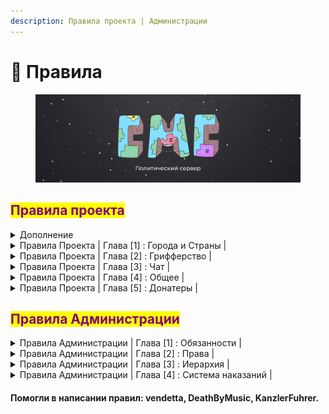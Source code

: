 ```yaml
---
description: Правила проекта | Администрации
---
```


# 📒 Правила

<figure><img src=".gitbook/assets/Oblozhka (1).jpg" alt=""><figcaption></figcaption></figure>

## <mark style="color:purple;">Правила проекта</mark>

<details>

<summary>Дополнение</summary>

* CountryMC игровой проект предназначеный для геймплея, и отдыха, он не несет в себе коммерческой деятельности.
* Игра на CountryMC является бесплатной, дополнения к геймплею за настоящие деньги ( Донат ), является лишь желанием игрока.
* CountryMC находиться вне политики, обсуждение мировой напряженности, и каких либо вооруженных конфликтов в мире, будет пресекаться Администраций.
* В случае если Администрация наказала Игрока, у игрока есть 24 часа на обжалование своего наказания. Администрация не имеет право наказывать игрока без доказательств. Во время разборок, Администратор обязан предоставить доказательства нарушения.
* CountryMC не поддерживает политику антисеметизма, Нацизма, Фашизма, Неонацизма, или какое либо проявление негатива к национальностям, и государствам.
* На проекте запрещено упоминание запрещенных на территории России | Белоруссии организаций.
* Игроки на проекте имеют право создавать государства с их мнением о вероисповедания и идеологии, CountryMC является игровым проектом, а свобода игроков играющих на нем превыше всего.

</details>

<details>

<summary>Правила Проекта | Глава [1] : Города и Страны |</summary>

1. **Создание города в неприспособленных для этого местах**\
   &#x20;<mark style="color:red;">◦  Наказание : Предупреждение. При неподчинении бан от 1 до 5 суток</mark>
2. **Создание города\союза с целью оскорбить кого либо**\
   &#x20;<mark style="color:red;">◦ Наказание : Бан от 1 до 15 суток и удаление города</mark>
3. **Создание региона не примыкающего к основному региону города**\
   &#x20;<mark style="color:red;">◦ Наказание : Предупреждение. При неподчинении бан от 1 до 5 суток и удаление региона</mark>
4. **Окружение другого города регионами своего города более чем на 75%**\
   &#x20;<mark style="color:red;">◦ Наказание : Предупреждение. При неподчинении бан от 1 до 15 суток и удаление города</mark>
5. **Создание регионов проходящих через крупные Реки, Проливы, Океаны и совмещенных с другим регионом города**\
   &#x20;<mark style="color:red;">◦ Наказание :  Предупреждение. При неподчинении бан от 1 до 5 суток и удаление региона</mark>
6. **Создание твинк-городов. Исключение: территории, на которые никто не претендует**\
   <mark style="color:red;">◦  Наказание : Предупреждение. При неподчинении бан от 1 до 15 суток и удаление города</mark>
7. **Создание города с  нечитаемыми буквами\символами**\
   <mark style="color:red;">◦  Наказание : Предупреждение. При неподчинении бан от 1 до 5 суток и удаление города и удаление города</mark>
8. **Запрещены постройки в воздухе, мап-арты и постройки под водой(площадь которых превышает 4 чанка)**\
   <mark style="color:red;">◦  Наказание : Предупреждение. При неподчинении бан от 1 до 5 суток и удаление города</mark>
9. **Создание города/страны с абсурдным названием. Решение об абсурдности названия принимает администрация**\
   <mark style="color:red;">◦  Наказание : Предупреждение с просьбой сменить название на корректное, если просьба не выполнена - принудительная смена названия на соответствующее текущему месту расположения название исторически и географически достоверного поселения, если в течении двух дней название было повторно измененно с нарушением - город принудительно станет руинами</mark>
10. **Создание города внутри территории другого города**\
    <mark style="color:red;">◦  Наказание : Предупреждение. При неподчинении бан от 1 до 5 суток и удаление города</mark>

</details>

<details>

<summary>Правила Проекта | Глава [2] : Грифферство |</summary>

1. **Вступление в город с целью воровства ресурсов из этого города**\
   &#x20;  <mark style="color:red;">◦  Наказание : Бан от 2 до 30 дней</mark>
2. **Намеренная порча ландшафта в городе или в радиусе 2 чанков вокруг города**\
   <mark style="color:red;">◦  Наказание : Бан от 2 до 30 дней</mark>
3. **Создание построек в городе в радиусе 2 чанков вокруг города, целью которых является: оскорбить, унизить, ухудшить внешнее состояние карты**\
   <mark style="color:red;">◦  Наказание : Бан от 2 до 10 дней</mark>
4. **Уничтожение или порча построек за пределами города, в радиусе 1 чанка вокруг города (торчащие из города здания, дороги между городами)**\
   <mark style="color:red;">◦  Наказание : Бан от 2 до 10 дней</mark>
5. **Убийство НПС(жителей), животных другого города**\
   <mark style="color:blue;">**Исключение : Во время рейда или если в городе включено ПВП**</mark>\
   <mark style="color:red;">◦  Наказание : Бан от 2 до 5 дней</mark>
6. **Создание или использование построек предназначенных для убийства (Трапка, Ловушка и т.д )**\
   <mark style="color:blue;">**Исключение : Создание или использование во время рейда**</mark>\
   <mark style="color:red;">◦  Наказание : Бан от 1 до 10 дней</mark>
7. **Блокирование выхода из порталов**\
   <mark style="color:red;">◦  Наказание : Бан от 10 до 30 дней</mark>
8. **Любой другой способ воровства ресурсов/разрушения блоков/убийства мобов и НПС в другом городе без разрешения мэра этого города**\
   <mark style="color:red;">◦  Наказание : Бан от 2 до 30 дней</mark>
9. **Убийство игроков в их городе**\
   <mark style="color:blue;">**Исключение : Во время рейда или если в городе включено ПВП**</mark>\
   <mark style="color:red;">◦  Наказание : Бан от нескольких часов до 5 дней</mark>

</details>

<details>

<summary>Правила Проекта | Глава [3] : Чат |</summary>

1. **Оскорбление игроков или их родных**\
   <mark style="color:red;">◦  Наказание : Мут от 20 до 2 часов</mark>
2. **Злоупотребление КАПСом**\
   <mark style="color:red;">◦  Наказание : Мут от 20 до 40 минут</mark>
3. **Флуд ( Более 2-х одинаковых сообщений ), или сообщений, несущих в себе смысл прошлого сообщения. Так-же флуд с дублирующим прошлым предложением, и началом следующего с таким же дублированием**\
   <mark style="color:red;">◦  Наказание : Мут от 20 до 40 минут | Повторное x2 |</mark>
4. **Оскорбление проекта**\
   <mark style="color:red;">◦  Наказание : Бан от 10 дней до Навсегда</mark>
5. **Выдача себя за другого человека**\
   <mark style="color:red;">◦  Наказание : Мут от 6 до 24 часов</mark>
6. &#x20;**Вводить игроков в заблуждение**\
   <mark style="color:red;">◦  Наказание : Мут от 20 до 40 минут или Бан от 1 до 24 часов</mark>
7. **Разжигание межнациональных розней**\
   <mark style="color:red;">◦  Наказание : Мут от 80 минут до 3 часов</mark>
8. **Травля игрока**\
   <mark style="color:red;">◦  Наказание : Мут от 1 до 6 часов</mark>
9. **Отправка бессодержательных сообщений**\
   <mark style="color:red;">◦  Наказание : Мут от 20 до 40 минут | Повторное x2 |</mark>
10. **Попрошайничество у администрации более одного раза**\
    <mark style="color:red;">◦  Наказание : Мут от 10 до 30 минут</mark>
11. **Администрация имеет право выдать наказание игроку, чьи сообщения могут испортить положительный игровой опыт других игроков**\
    <mark style="color:red;">◦  Наказание : Мут от 10 минут до 30 суток</mark>\


</details>

<details>

<summary>Правила Проекта | Глава [4] : Общее |</summary>

1. **Использование/Хранение постороннего программного обеспечения помогающего облегчить геймплей**\
   <mark style="color:red;">◦  Наказание : Бан от 7 до 45 дней</mark>\
   <mark style="color:blue;">**Признание до проверки снижает срок на 30% с округлением в большую сторону.**</mark>
2. **Никнеймы, содержащие в себе непристойную\оскорбительную суть**\
   <mark style="color:red;">◦  Наказание : Бан Навсегда</mark>
3. **Любое содействие нарушившим правила сервера игрокам**\
   <mark style="color:red;">◦  Наказание : Бан от 1 до 5 недель</mark>\
   <mark style="color:blue;">**Признание до проверки снижает срок на 30% с округлением в большую сторону.**</mark>
4. **Попытка обхода бана**\
   <mark style="color:red;">◦  Наказание : Бан от 1 до 5 недель</mark>
5. **Использование недоработок сервера**\
   <mark style="color:red;">◦  Наказание : Бан от 1 дня до Навсегда</mark>\
   <mark style="color:blue;">**Возможность избежать бана : Сообщить о баге администрации любыми возможными способами с ответной реакцией от администратора, к которому было обращение**</mark>
6. **Использование авто рыбалки**\
   <mark style="color:red;">◦  Наказание : Кик и конфискация всех вещей включая сундуки и тп. с уловом</mark>
7. **Использование недоработок правил проекта, с целью их обхода**\
   <mark style="color:red;">◦  Наказание : Бан от 1 до 5 недель</mark>
8. **Реклама другого проекта**\
   <mark style="color:red;">◦  Наказание : Бан Навсегда</mark>
9. **Повторное нарушение в течении месяца**\
   <mark style="color:red;">◦  Наказание : Бан 1 до 5 дней</mark>
10. **Совершение каких-либо действий, направленных на дестабилизацию работы сервера**\
    <mark style="color:red;">◦  Наказание : Бан Навсегда</mark>
11. **Вход с чужого аккаунта без разрещения владельца**\
    <mark style="color:red;">◦  Наказание : Бан от 1 дня до Навсегда</mark>
12. **Попытка обмана Администрации \ Обман Администрации \ Угрозы Администрации  \ Обман игроков**\
    <mark style="color:red;">◦  Наказание : Бан от 1 дня до Навсегда</mark>
13. **Помеха работе администрации**\
    <mark style="color:red;">◦  Наказание : Бан от нескольких часов до 1 дня</mark>
14. **Оскорбление проекта**\
    <mark style="color:red;">◦  Наказание : Бан от нескольких часов до Навсегда</mark>

</details>

<details>

<summary>Правила Проекта | Глава [5] : Донатеры |</summary>

1. **Обман/введение игроков в заблуждение используя донат-привилегии или иные способы**\
   <mark style="color:red;">◦  Наказание : Снятие привилегии</mark>

</details>

##

## <mark style="color:purple;">Правила Администрации</mark>

<details>

<summary>Правила Администрации | Глава [1] : Обязанности |</summary>

* **Администратор обязан уважительно относиться к игроку**
* **Администратор не имеет право запрашивать такие данные как : Пароль ; Email и другие данные личного характера**
* **Администратор во время выполнения своих обязанностей должен уделять внимание просьбам о помощи и жалобам игроков в рамках правил проекта.**
* **В случае, если Администратор нарушил правила проекта, он не имеет право выдавать себе наказание.**
* **Администратор обязан проводить в игре более 3-х часов, а в неделю не менее 15-ти часов.**
* **Администратор обязан записывать процесс проверки подозреваемого на ПО(читы).**
* **Администратор обязан предупредить о своем отпуске старший состав администрации.**
* **Администратору запрещенно использовать свои возможности в личных целях.**
* **Администратору запрещено игнорировать любое правонарушение.**
* **Администратор обязан корректно указывать причину наказания.**

</details>

<details>

<summary>Правила Администрации | Глава [2] : Права |</summary>

* **Администратор вправе взять отпуск после согласия высшего состава администрации.**
* **Администратору разрешается использовать выданные ему комманды не только во время выполнения своих обязанностей, но не во вред другим игрокам и проекту.**
* **Администратор вправе отклонить жалобу\просьбу игрока в случае если при выполнении жалобы\просьбы будут нарушены стабильность сервера Экономика\Геймплей\Рп процесс, или же если жалоба\просьба противоречит правилам сервера.**
* **Администратор вправе оставлять за собой выбор наказания, ориентируясь на тяжесть содеянного.**
* **Администратор вправе вызвать подозрительного игрока на проверку ПО, в случае вызыва игрока - он становиться подозреваемым, и не имеет право выходить из игры, но имеет право свернуть игру для перехода в Дискорд.**

</details>

<details>

<summary>Правила Администрации | Глава [3] : Иерархия |</summary>

### <mark style="color:red;">Руководящий Состав Администрации(РСА)</mark>

* <mark style="color:red;">**Admin**</mark> - Создатель проекта, может снимать\назначать администрацию, никому не подчиняется, имеет право изменять\добавлять правила и выдавать наказания игрокам по своему усмотрению не смотря на правила.
* <mark style="color:red;">**Kurator**</mark> - администратор, в подчинении которого стоит вся администрация проекта, подчиняется Создателю, имеет право на изменение и добавление правил, может снимать и назначать Администрацию.

### <mark style="color:blue;">Старший Состав Администрации(ССА)</mark>

* <mark style="color:blue;">**Team Lead**</mark> - администратор, отвечающий за старший состав Администрации, подчиняется Руководящему составу, имеет право на изменение\добавление правил, не может снимать\назначать Администрацию, но имеет право предложить это сделать, может выдать выговор составу младше чем он. Отвечает за весь Старший Состав Администрации и младший состав Администрации.
* <mark style="color:blue;">**Moder**</mark> - администратор, подчиняющийся <mark style="color:red;">**РСА**</mark> и <mark style="color:blue;">**TL**</mark>. Имеет право на предложение изменения правил. Может выдавать предупреждения Администраторам <mark style="color:green;">**МСА**</mark>.
* <mark style="color:blue;">**Jr.Moder**</mark> - администратор, подчиняющийся <mark style="color:red;">**РСА**</mark> и <mark style="color:blue;">**TL**</mark>. Имеет право на предложение изменения правил. Может выдавать предупреждения Администраторам <mark style="color:green;">**МСА**</mark>.

### <mark style="color:green;">Младший Состав Администрации</mark>

* <mark style="color:green;">**Helper**</mark> - администратор, подчиняющийся <mark style="color:red;">**РСА**</mark> и <mark style="color:blue;">**TL**</mark>, следующий указаниям <mark style="color:blue;">**ССА**</mark>. Может предложить изменения правил, не может выдавать и предлагать выдавать предупреждения Администраторам.
* <mark style="color:green;">**Jr.Helper**</mark> - администратор, подчиняющийся <mark style="color:red;">**РСА**</mark> и <mark style="color:blue;">**TL**</mark>, следующий указаниям <mark style="color:blue;">**ССА**</mark>. Не может предлагать изменения правил, не может выдавать и предлагать выдавать предупреждения Администраторам.
* <mark style="color:green;">**Intern**</mark> - Человек являющийся самым младшим в иерархии администрации подчиняется <mark style="color:red;">**РСА**</mark> и <mark style="color:blue;">**TL**</mark>, следующий указаниям <mark style="color:blue;">**ССА**</mark>. Не может предлагать изменения правил, не может выдавать и предлагать выдавать предупреждения администрации

</details>

<details>

<summary>Правила Администрации | Глава [4] : Система наказаний |</summary>

У каждого администратора есть определенный лимит наказаний после исчерпания которого он снимается.

#### Виды наказаний:

* Предупреждение - 1 балл к лимиту
* Выговор - 3 балла к лимиту
* Снятие - добавляет максимальное количество баллов к лимиту

#### Лимиты:

* <mark style="color:blue;">**Team Lead**</mark> - 0/4 лимит наказаний
* <mark style="color:blue;">**Moder**</mark> - 0/4 лимит наказаний
* <mark style="color:blue;">**Jr.Moder**</mark>** -** 0/4 лимит наказаний
* <mark style="color:green;">**Helper**</mark> - 0/3 лимит наказаний
* <mark style="color:green;">**Jr.Helper**</mark> - 0/3 лимит наказаний
* <mark style="color:green;">**Intern**</mark> - 0/2 лимит наказаний

#### Выдача наказаний:

* <mark style="color:red;">**Admin**</mark> - имеет право выдавать любые виды наказаний
* <mark style="color:red;">**Kurator**</mark> - имеет право выдавать любые виды наказаний
* <mark style="color:blue;">**Team Lead**</mark> - имеет право выдавать предупреждение, выговор. Не имеет право добавлять максимальный балл к лимиту ( в случае если нужно снять человека обязан обратится к куратору )

О любом виде наказания <mark style="color:blue;">**ССА**</mark> обязаны докладывать куратору.

Выдавать наказания <mark style="color:blue;">**ССА**</mark> может только <mark style="color:red;">**РСА**</mark> и <mark style="color:blue;">**TL**</mark>.

</details>

#### Помогли в написании правил: **vendetta**, **DeathByMusic**, **KanzlerFuhrer**.
